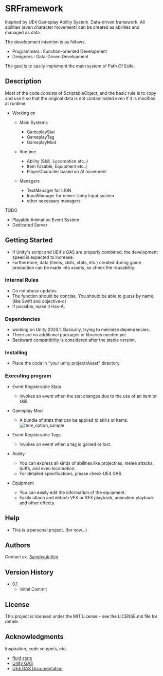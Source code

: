# SRFramework

Inspired by UE4 Gameplay Ability System.
Data-driven framework. All abilities (even character movement) can be created as abilities and managed as data.

The development intention is as follows.
* Programmers : Function-oriented Development
* Designers : Data-Driven Development
   
The goal is to easily implement the main system of Path Of Exile.

## Description

Most of the code consists of ScriptableObject,
and the basic rule is to copy and use it so that the original data is not contaminated even if it is modified at runtime.

* Working on
   * Main Systems
      * GameplayStat
      * GameplayTag
      * GameplayMod

   * Runtime
      * Ability (Skill, Locomotion etc..)
      * Item (Usable, Equipment etc..)
      * PlayerCharacter based on AI movement
   
   * Managers
      * TextManager for L10N
      * InputManager for newer Unity Input system
      * other necessary managers

TODO
* Playable Animation Event System
* Dedicated Server

## Getting Started
* If Unity's script and UE4's GAS are properly combined, the development speed is expected to increase.
* Furthermore, data (items, skills, stats, etc.) created during game production can be made into assets, so check the reusability.

### Internal Rules
   * Do not abuse updates.
   * The function should be concise. You should be able to guess by name. (like Swift and objective-c)
   * If possible, make it Has-A.

### Dependencies

* working on Unity 2020.1. Basically, trying to minimize dependencies.
* There are no additional packages or libraries needed yet.
* Backward compatibility is considered after the stable version.

### Installing

* Place the code in "your unity project/Asset" directory.

### Executing program

* Event Registerable Stats
   
   * Invokes an event when the stat changes due to the use of an item or skill.


* Gameplay Mod

   * A bundle of stats that can be applied to skills or items.
   ![Item_option_sample](https://user-images.githubusercontent.com/10418598/161435006-26ff52d0-275c-4ea1-9b3d-2bebfc038303.gif)
   

* Event Registerable Tags

   * Invokes an event when a tag is gained or lost.


* Ability
   
   * You can express all kinds of abilities like projectiles, melee attacks, buffs, and even locomotion.
   * For detailed specifications, please check UE4 GAS.


* Equipment

   * You can easily edit the information of the equipment.
   * Easily attach and detach VFX or SFX playback, animation playback and other effects.

## Help

* This is a personal project. (for now...)

## Authors

Contact
ex. [Sanghyuk Kim](mailto:kshhaja@gmail.com)

## Version History

* 0.1
    * Initial Commit

## License

This project is licensed under the MIT License - see the LICENSE.md file for details

## Acknowledgments

Inspiration, code snippets, etc.
* [fluid stats](https://github.com/ashblue/fluid-stats)
* [Unity GAS](https://github.com/sjai013/unity-gameplay-ability-system)
* [UE4 GAS Documentation](https://github.com/tranek/GASDocumentation)
